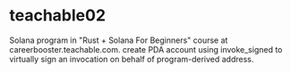 # teachable02
Solana program in "Rust + Solana For Beginners" course at careerbooster.teachable.com.
create PDA account using invoke_signed to virtually sign an invocation on behalf of program-derived address.
